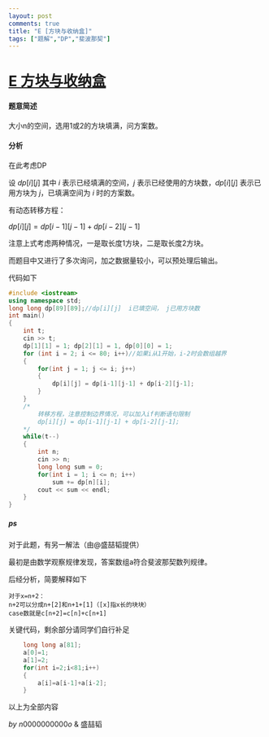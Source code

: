 ```yaml
---
layout: post
comments: true
title: "E [方块与收纳盒]"
tags: ["题解","DP","斐波那契"]
---
```


# [E 方块与收纳盒](https://ac.nowcoder.com/acm/contest/8139/E)

#### 题意简述 

大小n的空间，选用1或2的方块填满，问方案数。



#### 分析

在此考虑DP

设 $dp[i][j]$  其中 $i$ 表示已经填满的空间，$j$ 表示已经使用的方块数，$dp[i][j]$ 表示已用方块为 $j$，已填满空间为 $i$ 时的方案数。



有动态转移方程：

$dp[i][j] = dp[i-1][j-1] + dp[i-2][j-1]$

注意上式考虑两种情况，一是取长度1方块，二是取长度2方块。

而题目中又进行了多次询问，加之数据量较小，可以预处理后输出。

代码如下

```c++
#include <iostream>
using namespace std;
long long dp[89][89];//dp[i][j]  i已填空间， j已用方块数
int main()
{
    int t;
    cin >> t;
    dp[1][1] = 1; dp[2][1] = 1, dp[0][0] = 1;
    for (int i = 2; i <= 80; i++)//如果i从1开始，i-2时会数组越界
    {
        for(int j = 1; j <= i; j++)
        {
            dp[i][j] = dp[i-1][j-1] + dp[i-2][j-1]; 
        }
    }
    /*
    	转移方程，注意控制边界情况，可以加入if判断语句限制
        dp[i][j] = dp[i-1][j-1] + dp[i-2][j-1];
    */
    while(t--)
    {
        int n;
        cin >> n;
        long long sum = 0;
        for(int i = 1; i <= n; i++)
            sum += dp[n][i];
        cout << sum << endl;
    }
}
```



##### ps

对于此题，有另一解法（由@盛喆韬提供）

最初是由数学观察规律发现，答案数组a符合斐波那契数列规律。



后经分析，简要解释如下

```
对于x=n+2：
n+2可以分成n+[2]和n+1+[1]（[x]指x长的块块）
case数就是c[n+2]=c[n]+c[n+1]
```



关键代码，剩余部分请同学们自行补足

```c++
    long long a[81];
    a[0]=1;
    a[1]=2;
    for(int i=2;i<81;i++)
    {
        a[i]=a[i-1]+a[i-2];
    }
```

以上为全部内容











$by$  $n0000000000o$   &   盛喆韬



